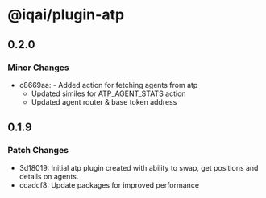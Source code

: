 # @iqai/plugin-atp

## 0.2.0

### Minor Changes

- c8669aa: - Added action for fetching agents from atp
  - Updated similes for ATP_AGENT_STATS action
  - Updated agent router & base token address

## 0.1.9

### Patch Changes

- 3d18019: Initial atp plugin created with ability to swap, get positions and details on agents.
- ccadcf8: Update packages for improved performance

